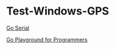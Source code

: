 # Test-Windows-GPS


[Go Serial](https://pkg.go.dev/github.com/tarm/serial)

[Go Playground for Programmers](https://github.com/Com1Software/Go-Playground-for-Programmers)

